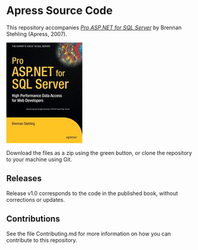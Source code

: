 # Apress Source Code

This repository accompanies [*Pro ASP.NET for SQL Server*](http://www.apress.com/9781590598603) by Brennan Stehling (Apress, 2007).

![Cover image](9781590598603.jpg)

Download the files as a zip using the green button, or clone the repository to your machine using Git.

## Releases

Release v1.0 corresponds to the code in the published book, without corrections or updates.

## Contributions

See the file Contributing.md for more information on how you can contribute to this repository.
